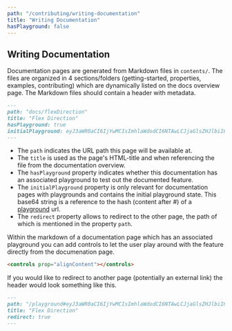 ```yaml
---
path: "/contributing/writing-documentation"
title: "Writing Documentation"
hasPlayground: false
---
```


## Writing Documentation

Documentation pages are generated from Markdown files in `contents/`.
The files are organized in 4 sections/folders (getting-started, properties,
examples, contributing) which are dynamically listed on the docs overview page.
The Markdown files should contain a header with metadata.

```markdown
---
path: "docs/flexDirection"
title: "Flex Direction"
hasPlayground: true
initialPlayground: eyJ3aWR0aCI6IjYwMCIsImhlaWdodCI6NTAwLCJjaGlsZHJlbiI6W3t9LHt9LHt9XX0=
---
```

- The `path` indicates the URL path this page will be available at.
- The `title` is used as the page's HTML-title and when referencing
  the file from the documentation overview.
- The `hasPlayground` property indicates whether this documentation
  has an associated playground to test out the documented feature.
- The `initialPlayground` property is only relevant for documentation
  pages with playgrounds and contains the initial playground state.
  This base64 string is a reference to the hash (content after #)
  of a [playground](/playground) url.
 - The `redirect` property allows to redirect to the other page, the path of which is mentioned in the property `path`.


Within the markdown of a documentation page which has an associated
playground you can add controls to let the user play around with the feature
directly from the documenation page.

```markdown
<controls prop="alignContent"></controls>
```

If you would like to redirect to another page (potentially an external link) the header would look something like this.

```markdown
---
path: "/playground#eyJ3aWR0aCI6IjYwMCIsImhlaWdodCI6NTAwLCJjaGlsZHJlbiI6W3t9LHt9LHt9XX0="
title: "Flex Direction"
redirect: true
---

```
